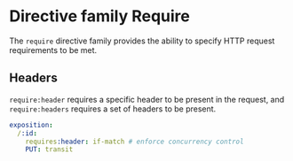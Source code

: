 # Directive family Require

The `require` directive family provides the ability to specify HTTP request requirements to be met.

## Headers

`require:header` requires a specific header to be present in the request, and `require:headers`
requires a set of headers to be present.

```yaml
exposition:
  /:id:
    requires:header: if-match # enforce concurrency control
    PUT: transit
```
